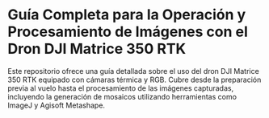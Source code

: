 # Guía Completa para la Operación y Procesamiento de Imágenes con el Dron DJI Matrice 350 RTK
Este repositorio ofrece una guía detallada sobre el uso del dron DJI Matrice 350 RTK equipado con cámaras térmica y RGB. Cubre desde la preparación previa al vuelo hasta el procesamiento de las imágenes capturadas, incluyendo la generación de mosaicos utilizando herramientas como ImageJ y Agisoft Metashape.​
